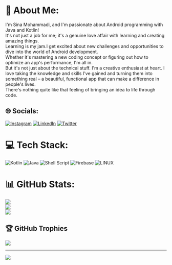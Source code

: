 # 💫 About Me:
I'm Sina Mohammadi, and I'm passionate about Android programming with Java and Kotlin! <br>It's not just a job for me; it's a genuine love affair with learning and creating amazing things.<br>Learning is my jam.I get excited about new challenges and opportunities to dive into the world of Android development. <br>Whether it's mastering a new coding concept or figuring out how to optimize an app's performance, I'm all in.<br>But it's not just about the technical stuff. I'm a creative enthusiast at heart. I love taking the knowledge and skills I've gained and turning them into something real – a beautiful, functional app that can make a difference in people's lives. <br>There's nothing quite like that feeling of bringing an idea to life through code.


## 🌐 Socials:
[![Instagram](https://img.shields.io/badge/Instagram-%23E4405F.svg?logo=Instagram&logoColor=white)](https://instagram.com/cna.cw_) [![LinkedIn](https://img.shields.io/badge/LinkedIn-%230077B5.svg?logo=linkedin&logoColor=white)](https://linkedin.com/in/sina-mohammadi-0bb069242) [![Twitter](https://img.shields.io/badge/Twitter-%231DA1F2.svg?logo=Twitter&logoColor=white)](https://twitter.com/cna_mhd) 

# 💻 Tech Stack:
![Kotlin](https://img.shields.io/badge/kotlin-%237F52FF.svg?style=for-the-badge&logo=kotlin&logoColor=white) ![Java](https://img.shields.io/badge/java-%23ED8B00.svg?style=for-the-badge&logo=openjdk&logoColor=white) ![Shell Script](https://img.shields.io/badge/shell_script-%23121011.svg?style=for-the-badge&logo=gnu-bash&logoColor=white) ![Firebase](https://img.shields.io/badge/firebase-%23039BE5.svg?style=for-the-badge&logo=firebase) ![LINUX](https://img.shields.io/badge/Linux-FCC624?style=for-the-badge&logo=linux&logoColor=black)
# 📊 GitHub Stats:
![](https://github-readme-stats.vercel.app/api?username=cna-mhmdi&theme=dark&hide_border=false&include_all_commits=false&count_private=true)<br/>
![](https://github-readme-streak-stats.herokuapp.com/?user=cna-mhmdi&theme=dark&hide_border=false)<br/>
![](https://github-readme-stats.vercel.app/api/top-langs/?username=cna-mhmdi&theme=dark&hide_border=false&include_all_commits=false&count_private=true&layout=compact)

## 🏆 GitHub Trophies
![](https://github-profile-trophy.vercel.app/?username=cna-mhmdi&theme=nord&no-frame=false&no-bg=false&margin-w=4)

---
[![](https://visitcount.itsvg.in/api?id=cna-mhmdi&icon=2&color=0)](https://visitcount.itsvg.in)

<!-- Proudly created with GPRM ( https://gprm.itsvg.in ) -->
